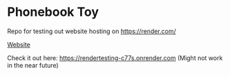 # Phonebook Toy

Repo for testing out website hosting on https://render.com/

[Website](https://github.com/KKeyfun/phonebookToy/blob/main/s5drtIb.png)

Check it out here: https://rendertesting-c77s.onrender.com
(Might not work in the near future)